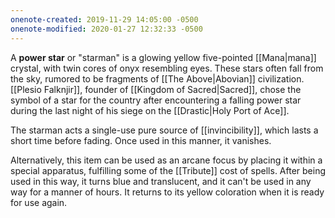 ```yaml
---
onenote-created: 2019-11-29 14:05:00 -0500
onenote-modified: 2020-01-27 12:32:33 -0500
---
```

A **power star** or "starman" is a glowing yellow five-pointed [[Mana|mana]] crystal, with twin cores of onyx resembling eyes. These stars often fall from the sky, rumored to be fragments of [[The Above|Abovian]] civilization. [[Plesio Falknjir]], founder of [[Kingdom of Sacred|Sacred]], chose the symbol of a star for the country after encountering a falling power star during the last night of his siege on the [[Drastic|Holy Port of Ace]]. 

The starman acts a single-use pure source of [[invincibility]], which lasts a short time before fading. Once used in this manner, it vanishes.

Alternatively, this item can be used as an arcane focus by placing it within a special apparatus, fulfilling some of the [[Tribute]] cost of spells. After being used in this way, it turns blue and translucent, and it can't be used in any way for a manner of hours. It returns to its yellow coloration when it is ready for use again.